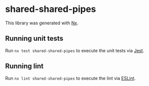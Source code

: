 # shared-shared-pipes

This library was generated with [Nx](https://nx.dev).

## Running unit tests

Run `nx test shared-shared-pipes` to execute the unit tests via [Jest](https://jestjs.io).

## Running lint

Run `nx lint shared-shared-pipes` to execute the lint via [ESLint](https://eslint.org/).
